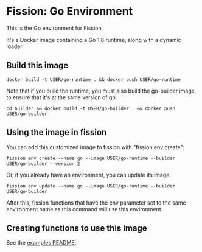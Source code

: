# Fission: Go Environment

This is the Go environment for Fission.

It's a Docker image containing a Go 1.8 runtime, along with a dynamic loader.

## Build this image

```
docker build -t USER/go-runtime . && docker push USER/go-runtime
```

Note that if you build the runtime, you must also build the go-builder
image, to ensure that it's at the same version of go:

```
cd builder && docker build -t USER/go-builder . && docker push USER/go-builder
```

## Using the image in fission

You can add this customized image to fission with "fission env
create":

```
fission env create --name go --image USER/go-runtime --builder USER/go-builder --version 2
```

Or, if you already have an environment, you can update its image:

```
fission env update --name go --image USER/go-runtime --builder USER/go-builder
```

After this, fission functions that have the env parameter set to the
same environment name as this command will use this environment.

## Creating functions to use this image

See the [examples README](examples/go/README.md).
